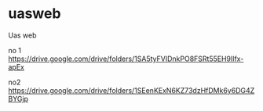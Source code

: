 # uasweb
Uas web


no 1
https://drive.google.com/drive/folders/1SA5tyFVIDnkPO8FSRt55EH9Ilfx-apEx



no2
https://drive.google.com/drive/folders/1SEenKExN6KZ73dzHfDMk6y6DG4ZBYGjp
